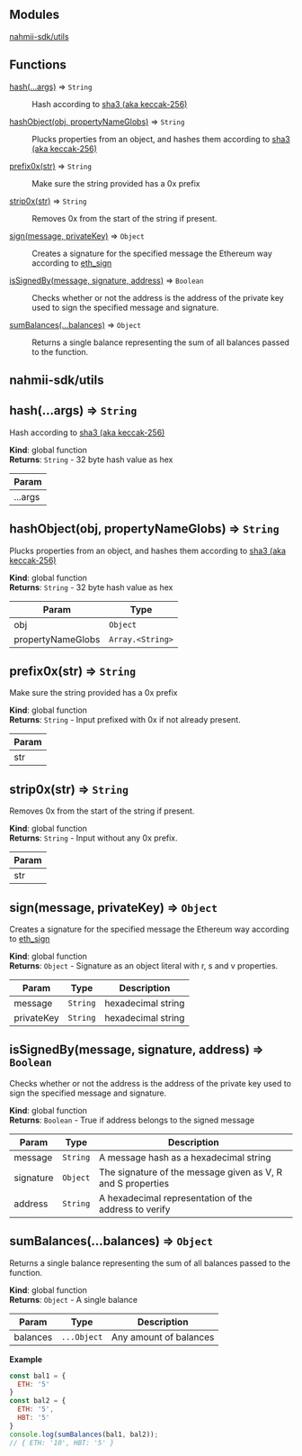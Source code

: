 ## Modules

<dl>
<dt><a href="#module_nahmii-sdk/utils">nahmii-sdk/utils</a></dt>
<dd></dd>
</dl>

## Functions

<dl>
<dt><a href="#hash">hash(...args)</a> ⇒ <code>String</code></dt>
<dd><p>Hash according to <a href="https://en.wikipedia.org/wiki/SHA-3">sha3 (aka keccak-256)</a></p>
</dd>
<dt><a href="#hashObject">hashObject(obj, propertyNameGlobs)</a> ⇒ <code>String</code></dt>
<dd><p>Plucks properties from an object, and hashes them according to <a href="https://en.wikipedia.org/wiki/SHA-3">sha3 (aka keccak-256)</a></p>
</dd>
<dt><a href="#prefix0x">prefix0x(str)</a> ⇒ <code>String</code></dt>
<dd><p>Make sure the string provided has a 0x prefix</p>
</dd>
<dt><a href="#strip0x">strip0x(str)</a> ⇒ <code>String</code></dt>
<dd><p>Removes 0x from the start of the string if present.</p>
</dd>
<dt><a href="#sign">sign(message, privateKey)</a> ⇒ <code>Object</code></dt>
<dd><p>Creates a signature for the specified message the Ethereum way according to
<a href="https://github.com/ethereum/wiki/wiki/JSON-RPC#eth_sign">eth_sign</a></p>
</dd>
<dt><a href="#isSignedBy">isSignedBy(message, signature, address)</a> ⇒ <code>Boolean</code></dt>
<dd><p>Checks whether or not the address is the address of the private key used to
sign the specified message and signature.</p>
</dd>
<dt><a href="#sumBalances">sumBalances(...balances)</a> ⇒ <code>Object</code></dt>
<dd><p>Returns a single balance representing the sum of all balances passed
to the function.</p>
</dd>
</dl>

<a name="module_nahmii-sdk/utils"></a>

## nahmii-sdk/utils
<a name="hash"></a>

## hash(...args) ⇒ <code>String</code>
Hash according to [sha3 (aka keccak-256)](https://en.wikipedia.org/wiki/SHA-3)

**Kind**: global function  
**Returns**: <code>String</code> - 32 byte hash value as hex  

| Param |
| --- |
| ...args | 

<a name="hashObject"></a>

## hashObject(obj, propertyNameGlobs) ⇒ <code>String</code>
Plucks properties from an object, and hashes them according to [sha3 (aka keccak-256)](https://en.wikipedia.org/wiki/SHA-3)

**Kind**: global function  
**Returns**: <code>String</code> - 32 byte hash value as hex  

| Param | Type |
| --- | --- |
| obj | <code>Object</code> | 
| propertyNameGlobs | <code>Array.&lt;String&gt;</code> | 

<a name="prefix0x"></a>

## prefix0x(str) ⇒ <code>String</code>
Make sure the string provided has a 0x prefix

**Kind**: global function  
**Returns**: <code>String</code> - Input prefixed with 0x if not already present.  

| Param |
| --- |
| str | 

<a name="strip0x"></a>

## strip0x(str) ⇒ <code>String</code>
Removes 0x from the start of the string if present.

**Kind**: global function  
**Returns**: <code>String</code> - Input without any 0x prefix.  

| Param |
| --- |
| str | 

<a name="sign"></a>

## sign(message, privateKey) ⇒ <code>Object</code>
Creates a signature for the specified message the Ethereum way according to
[eth_sign](https://github.com/ethereum/wiki/wiki/JSON-RPC#eth_sign)

**Kind**: global function  
**Returns**: <code>Object</code> - Signature as an object literal with r, s and v properties.  

| Param | Type | Description |
| --- | --- | --- |
| message | <code>String</code> | hexadecimal string |
| privateKey | <code>String</code> | hexadecimal string |

<a name="isSignedBy"></a>

## isSignedBy(message, signature, address) ⇒ <code>Boolean</code>
Checks whether or not the address is the address of the private key used to
sign the specified message and signature.

**Kind**: global function  
**Returns**: <code>Boolean</code> - True if address belongs to the signed message  

| Param | Type | Description |
| --- | --- | --- |
| message | <code>String</code> | A message hash as a hexadecimal string |
| signature | <code>Object</code> | The signature of the message given as V, R and S properties |
| address | <code>String</code> | A hexadecimal representation of the address to verify |


<a name="sumBalances"></a>

## sumBalances(...balances) ⇒ <code>Object</code>
Returns a single balance representing the sum of all balances passed
to the function.

**Kind**: global function  
**Returns**: <code>Object</code> - A single balance

| Param | Type | Description |
| --- | --- | --- |
| balances | <code>...Object</code> | Any amount of balances

**Example**  
```js
const bal1 = {
  ETH: '5'
}
const bal2 = {
  ETH: '5',
  HBT: '5'
}
console.log(sumBalances(bal1, bal2));
// { ETH: '10', HBT: '5' }
```
